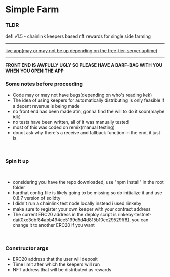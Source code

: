 <h1>Simple Farm</h1>

<h3>TLDR</h3>
    defi v1.5 - chainlink keepers based nft rewards for single side farming
<hr />
<a href="https://inquisitive-valkyrie-4cfea1.netlify.app/">live app(may or may not be up depending on the free-tier-server uptime) </a>
<hr />
<b>
FRONT END IS AWFULLY UGLY SO PLEASE HAVE A BARF-BAG WITH YOU WHEN YOU OPEN THE APP
</b>
<br/>
<h3> Some notes before proceeding
</h3>
<ul>
<li>Code may or may not have bugs(depending on who's reading kek)</li>
<li>The idea of using keepers for automatically distributing is only feasible if a decent revenue is being made</li>
<li>
no front end has been made atm, gonna find the will to do it soon(maybe idk)
</li>
<li>no tests have been written, all of it was manually tested</li>
<li>
most of this was coded on remix(manual testing)
</li>
<li>
donot ask why there's a receive and fallback function in the end, it just is.</li>

</ul>
<br/>
<h3>
Spin it up
</h3>
<br/>
<ul>
<li>
considering you have the repo downloaded, use "npm install" in the root folder
</li>
<li>
hardhat config file is likely going to be missing so do initialize it and use 0.8.7 version of solidty
</li>
<li>
I didn't run a chainlink test node locally instead i used rinkeby
</li>
<li>
make sure to register your own keeper with your contract address</li>
<li>
    The current ERC20 address in the deploy script is rinkeby-testnet-dai(0xc3dbf84abb494ce5199d5d4d815b10ec29529ff8), you can change it to another ERC20 if you want
</li>
</ul>

<br/>
<h3>
Constructor args
</h3>
<ul>
<li>ERC20 address that the user will deposit</li>
<li>Time limit after which the keepers will run</li>
<li>NFT address that will be distributed as rewards</li>
</ul>
<br/>
